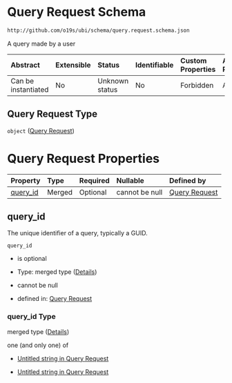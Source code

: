 # Query Request Schema

```txt
http://github.com/o19s/ubi/schema/query.request.schema.json
```

A query made by a user

| Abstract            | Extensible | Status         | Identifiable | Custom Properties | Additional Properties | Access Restrictions | Defined In                                                                              |
| :------------------ | :--------- | :------------- | :----------- | :---------------- | :-------------------- | :------------------ | :-------------------------------------------------------------------------------------- |
| Can be instantiated | No         | Unknown status | No           | Forbidden         | Allowed               | none                | [query.request.schema.json](../../out/query.request.schema.json "open original schema") |

## Query Request Type

`object` ([Query Request](query.md))

# Query Request Properties

| Property               | Type   | Required | Nullable       | Defined by                                                                                                                       |
| :--------------------- | :----- | :------- | :------------- | :------------------------------------------------------------------------------------------------------------------------------- |
| [query\_id](#query_id) | Merged | Optional | cannot be null | [Query Request](query-properties-query_id.md "http://github.com/o19s/ubi/schema/query.request.schema.json#/properties/query_id") |

## query\_id

The unique identifier of a query, typically a GUID.

`query_id`

* is optional

* Type: merged type ([Details](query-properties-query_id.md))

* cannot be null

* defined in: [Query Request](query-properties-query_id.md "http://github.com/o19s/ubi/schema/query.request.schema.json#/properties/query_id")

### query\_id Type

merged type ([Details](query-properties-query_id.md))

one (and only one) of

* [Untitled string in Query Request](query-properties-query_id-oneof-0.md "check type definition")

* [Untitled string in Query Request](query-properties-query_id-oneof-1.md "check type definition")
